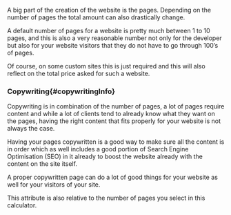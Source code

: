 A big part of the creation of the website is the pages. Depending on the number of pages the total amount can also drastically change.

A default number of pages for a website is pretty much between 1 to 10 pages, and this is also a very reasonable number not only for the developer but also for your website visitors that they do not have to go through 100’s of pages.

Of course, on some custom sites this is just required and this will also reflect on the total price asked for such a website.

### Copywriting{#copywritingInfo}

Copywriting is in combination of the number of pages, a lot of pages require content and while a lot of clients tend to already know what they want on the pages, having the right content that fits properly for your website is not always the case.

Having your pages copywritten is a good way to make sure all the content is in order which as well includes a good portion of Search Engine Optimisation (SEO) in it already to boost the website already with the content on the site itself.

A proper copywritten page can do a lot of good things for your website as well for your visitors of your site.

This attribute is also relative to the number of pages you select in this calculator.